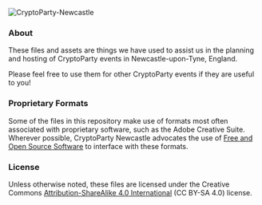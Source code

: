 ![CryptoParty-Newcastle](https://raw.githubusercontent.com/ajhaydock/CryptoParty-Newcastle/master/GitHub/header.png)

### About
These files and assets are things we have used to assist us in the planning and hosting of CryptoParty events in Newcastle-upon-Tyne, England.

Please feel free to use them for other CryptoParty events if they are useful to you!

### Proprietary Formats
Some of the files in this repository make use of formats most often associated with proprietary software, such as the Adobe Creative Suite. Wherever possible, CryptoParty Newcastle advocates the use of [Free and Open Source Software](https://en.wikipedia.org/wiki/Free_and_open-source_software) to interface with these formats.

### License
Unless otherwise noted, these files are licensed under the Creative Commons [Attribution-ShareAlike 4.0 International](https://creativecommons.org/licenses/by-sa/4.0/) (CC BY-SA 4.0) license.
